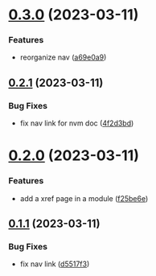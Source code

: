 # [0.3.0](https://github.com/hexsorcerer/gh-pages-guides/compare/v0.2.1...v0.3.0) (2023-03-11)


### Features

* reorganize nav ([a69e0a9](https://github.com/hexsorcerer/gh-pages-guides/commit/a69e0a90b8700bf297ce829421a099c6894d6895))

## [0.2.1](https://github.com/hexsorcerer/gh-pages-guides/compare/v0.2.0...v0.2.1) (2023-03-11)


### Bug Fixes

* fix nav link for nvm doc ([4f2d3bd](https://github.com/hexsorcerer/gh-pages-guides/commit/4f2d3bd563c86f13a695c669212fec41d68ff551))

# [0.2.0](https://github.com/hexsorcerer/gh-pages-guides/compare/v0.1.1...v0.2.0) (2023-03-11)


### Features

* add a xref page in a module ([f25be6e](https://github.com/hexsorcerer/gh-pages-guides/commit/f25be6e4c45b788793d7498862df32cc2df4f520))

## [0.1.1](https://github.com/hexsorcerer/gh-pages-guides/compare/v0.1.0...v0.1.1) (2023-03-11)


### Bug Fixes

* fix nav link ([d5517f3](https://github.com/hexsorcerer/gh-pages-guides/commit/d5517f3252508842caeeef60b87e36be9757af04))
